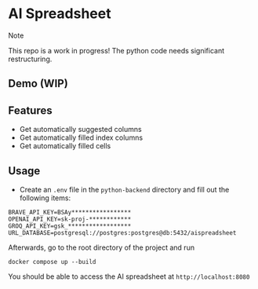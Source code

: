 # AI Spreadsheet

> [!NOTE]
> This repo is a work in progress! The python code needs significant restructuring.

## Demo (WIP)



## Features
- Get automatically suggested columns
- Get automatically filled index columns
- Get automatically filled cells

## Usage
- Create an `.env` file in the `python-backend` directory and fill out the following items:
```
BRAVE_API_KEY=BSAy*****************
OPENAI_API_KEY=sk-proj-************
GROQ_API_KEY=gsk_******************
URL_DATABASE=postgresql://postgres:postgres@db:5432/aispreadsheet
```
Afterwards, go to the root directory of the project and run
```
docker compose up --build
```
You should be able to access the AI spreadsheet at `http://localhost:8080`
